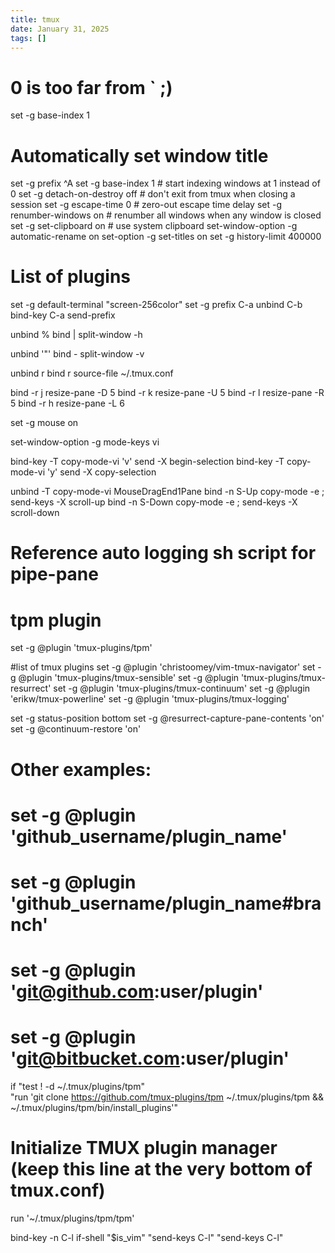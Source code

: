 ```yaml
---
title: tmux
date: January 31, 2025
tags: []
---
```

# 0 is too far from ` ;)
set -g base-index 1

# Automatically set window title
set -g prefix ^A
set -g base-index 1              # start indexing windows at 1 instead of 0
set -g detach-on-destroy off     # don't exit from tmux when closing a session
set -g escape-time 0             # zero-out escape time delay
set -g renumber-windows on       # renumber all windows when any window is closed
set -g set-clipboard on          # use system clipboard
set-window-option -g automatic-rename on
set-option -g set-titles on
set -g history-limit 400000


# List of plugins
set -g default-terminal "screen-256color"
set -g prefix C-a
unbind C-b
bind-key C-a send-prefix

unbind %
bind | split-window -h

unbind '"'
bind - split-window -v

unbind r
bind r source-file ~/.tmux.conf

bind -r j resize-pane -D 5
bind -r k resize-pane -U 5
bind -r l resize-pane -R 5
bind -r h resize-pane -L 6

set -g mouse on

set-window-option -g mode-keys vi

bind-key -T copy-mode-vi 'v' send -X begin-selection
bind-key -T copy-mode-vi 'y' send -X copy-selection

unbind -T copy-mode-vi MouseDragEnd1Pane
bind -n S-Up copy-mode -e \; send-keys -X scroll-up
bind -n S-Down copy-mode -e \; send-keys -X scroll-down

# Reference auto logging sh script for pipe-pane
# tpm plugin 
set -g @plugin 'tmux-plugins/tpm'

#list of tmux plugins
set -g @plugin 'christoomey/vim-tmux-navigator'
set -g @plugin 'tmux-plugins/tmux-sensible'
set -g @plugin 'tmux-plugins/tmux-resurrect'
set -g @plugin 'tmux-plugins/tmux-continuum'
set -g @plugin 'erikw/tmux-powerline'
set -g @plugin 'tmux-plugins/tmux-logging'

set -g status-position bottom
set -g @resurrect-capture-pane-contents 'on'
set -g @continuum-restore 'on'

# Other examples:
# set -g @plugin 'github_username/plugin_name'
# set -g @plugin 'github_username/plugin_name#branch'
# set -g @plugin 'git@github.com:user/plugin'
# set -g @plugin 'git@bitbucket.com:user/plugin'

if "test ! -d ~/.tmux/plugins/tpm" \
   "run 'git clone https://github.com/tmux-plugins/tpm ~/.tmux/plugins/tpm && ~/.tmux/plugins/tpm/bin/install_plugins'"

# Initialize TMUX plugin manager (keep this line at the very bottom of tmux.conf)
run '~/.tmux/plugins/tpm/tpm'

bind-key -n C-l if-shell "$is_vim" "send-keys C-l"  "send-keys C-l"
